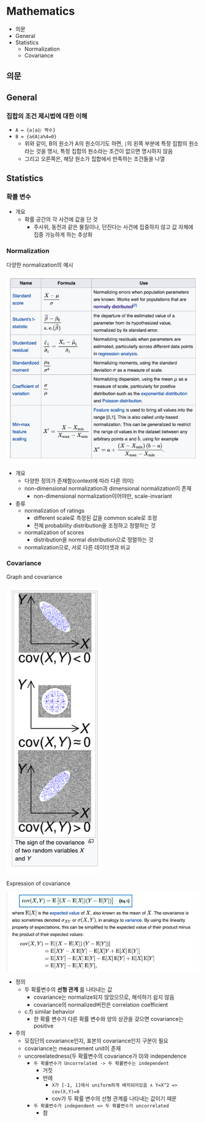 # Mathematics

- 의문
- General
- Statistics
  - Normalization
  - Covariance

## 의문

## General

### 집합의 조건 제시법에 대한 이해

- `A = {a|a는 짝수}`
- `B = {a∈A|a%4=0}`
  - 위와 같이, B의 원소가 A의 원소이기도 하면, `|`의 왼쪽 부분에 특정 집합의 원소라는 것을 명시, 특정 집합의 원소라는 조건이 없으면 명시하지 않음
  - 그리고 오른쪽은, 해당 원소가 집합에서 만족하는 조건들을 나열

## Statistics

### 확률 변수

- 개요
  - 확률 공간의 각 사건에 값을 단 것
    - 주사위, 동전과 같은 물질이나, 던진다는 사건에 집중하지 않고 값 자체에 집중 가능하게 하는 추상화

### Normalization

다양한 normalization의 예시

![](./images/math/normalization1.png)

- 개요
  - 다양한 정의가 존재함(context에 따라 다른 의미)
  - non-dimensional normalization과 dimensional normalization이 존재
    - non-dimensional normalization이어야만, scale-invariant
- 종류
  - normalization of ratings
    - different scale로 측정된 값을 common scale로 조정
    - 전체 probability distribution을 조정하고 정렬하는 것
  - normalization of scores
    - distribution을 normal distribution으로 정렬하는 것
  - normalization으로, 서로 다른 데이터셋과 비교

### Covariance

Graph and covariance

![](./images/math/covariance1.png)

Expression of covariance

![](./images/math/covariance2.png)

- 정의
  - 두 확률변수의 **선형 관계** 를 나타내는 값
    - covariance는 normalize되지 않았으므로, 해석하기 쉽지 않음
    - covariance의 normalized버전은 correlation coefficient
  - c.f) similar behavior
    - 한 확률 변수가 다른 확률 변수와 양의 상관을 갖으면 covariance는 positive
- 주의
  - 모집단의 covariance인지, 표본의 covariance인지 구분이 필요
  - covariance는 measurement unit이 존재
  - uncoreelatedness(두 확률변수의 covariance가 0)와 independence
    - `두 확률변수가 Uncorrelated -> 두 확률변수는 independent`
      - 거짓
      - 반례
        - `X가 [-1, 1]에서 uniform하게 배치되어있음 ∧ Y=X^2 => cov(X,Y)=0`
        - cov가 두 확률 변수의 선형 관계를 나타내는 값이기 때문
    - `두 확률변수가 independent => 두 확률변수가 uncorrelated`
      - 참
